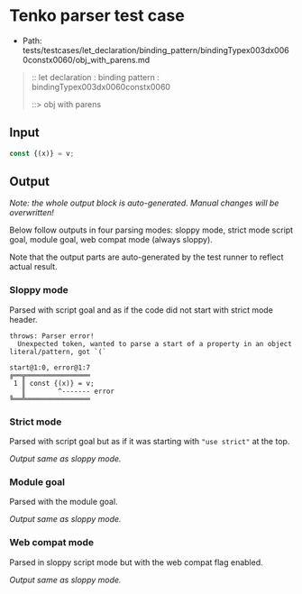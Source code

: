 # Tenko parser test case

- Path: tests/testcases/let_declaration/binding_pattern/bindingTypex003dx0060constx0060/obj_with_parens.md

> :: let declaration : binding pattern : bindingTypex003dx0060constx0060
>
> ::> obj with parens

## Input

`````js
const {(x)} = v;
`````

## Output

_Note: the whole output block is auto-generated. Manual changes will be overwritten!_

Below follow outputs in four parsing modes: sloppy mode, strict mode script goal, module goal, web compat mode (always sloppy).

Note that the output parts are auto-generated by the test runner to reflect actual result.

### Sloppy mode

Parsed with script goal and as if the code did not start with strict mode header.

`````
throws: Parser error!
  Unexpected token, wanted to parse a start of a property in an object literal/pattern, got `(`

start@1:0, error@1:7
╔══╦════════════════
 1 ║ const {(x)} = v;
   ║        ^------- error
╚══╩════════════════

`````

### Strict mode

Parsed with script goal but as if it was starting with `"use strict"` at the top.

_Output same as sloppy mode._

### Module goal

Parsed with the module goal.

_Output same as sloppy mode._

### Web compat mode

Parsed in sloppy script mode but with the web compat flag enabled.

_Output same as sloppy mode._
